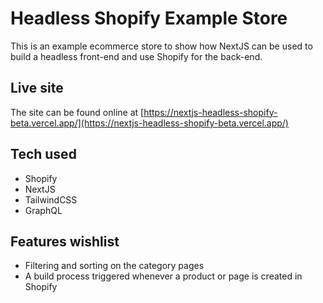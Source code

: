 # Headless Shopify Example Store

This is an example ecommerce store to show how NextJS can be used to build a headless front-end and use Shopify for the back-end.

## Live site

The site can be found online at [https://nextjs-headless-shopify-beta.vercel.app/](https://nextjs-headless-shopify-beta.vercel.app/)

## Tech used

* Shopify
* NextJS
* TailwindCSS
* GraphQL

## Features wishlist

* Filtering and sorting on the category pages
* A build process triggered whenever a product or page is created in Shopify
